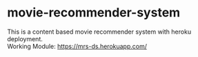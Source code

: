 # movie-recommender-system
This is a content based movie recommender system with heroku deployment. <br/>
Working Module: https://mrs-ds.herokuapp.com/
